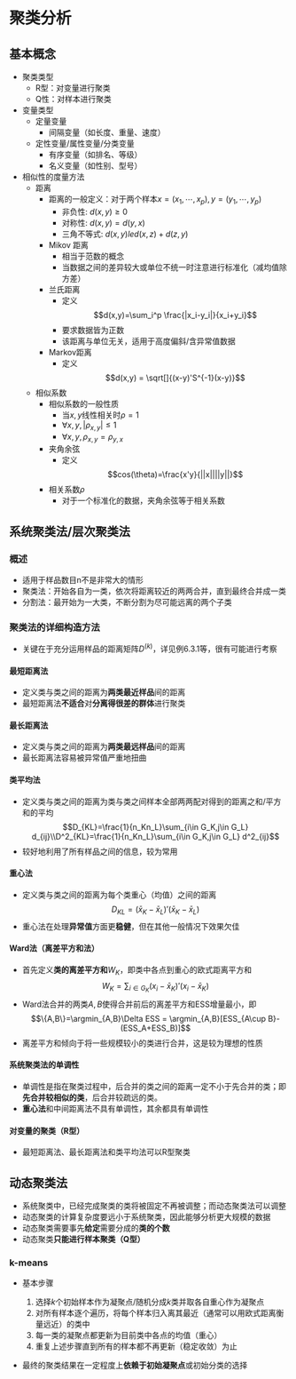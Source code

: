 # 聚类分析

## 基本概念

- 聚类类型
  - R型：对变量进行聚类
  - Q性：对样本进行聚类
- 变量类型
  - 定量变量
    - 间隔变量（如长度、重量、速度）
  - 定性变量/属性变量/分类变量
    - 有序变量（如排名、等级）
    - 名义变量（如性别、型号）
- 相似性的度量方法
  - 距离
    - 距离的一般定义：对于两个样本$x=(x_1,\cdots,x_p),y=(y_1,\cdots,y_p)$
      - 非负性: $d(x,y)\ge 0$
      - 对称性: $d(x,y) = d(y,x)$
      - 三角不等式: $d(x,y) le d(x,z)+d(z,y)$
    - Mikov 距离
      - 相当于范数的概念
      - 当数据之间的差异较大或单位不统一时注意进行标准化（减均值除方差）
    - 兰氏距离
      - 定义
      $$d(x,y)=\sum_i^p \frac{|x_i-y_i|}{x_i+y_i}$$
      - 要求数据皆为正数
      - 该距离与单位无关，适用于高度偏斜/含异常值数据
    - Markov距离
      - 定义
      $$d(x,y) = \sqrt[]{(x-y)'S^{-1}(x-y)}$$
  - 相似系数
    - 相似系数的一般性质
      - 当$x,y$线性相关时$\rho=1$
      - $\forall x,y, |\rho_{x,y}| \le 1$
      - $\forall x,y, \rho_{x,y} = \rho_{y,x}$
    - 夹角余弦
      - 定义
      $$cos(\theta)=\frac{x'y}{||x||||y||}$$
    - 相关系数$\rho$
      - 对于一个标准化的数据，夹角余弦等于相关系数

## 系统聚类法/层次聚类法

### 概述

- 适用于样品数目n不是非常大的情形
- 聚类法：开始各自为一类，依次将距离较近的两两合并，直到最终合并成一类
- 分割法：最开始为一大类，不断分割为尽可能远离的两个子类

### 聚类法的详细构造方法

- 关键在于充分运用样品的距离矩阵$D^{(k)}$，详见例6.3.1等，很有可能进行考察

#### 最短距离法

- 定义类与类之间的距离为**两类最近样品**间的距离
- 最短距离法**不适合**对**分离得很差的群体**进行聚类

#### 最长距离法
  
- 定义类与类之间的距离为**两类最远样品**间的距离
- 最长距离法容易被异常值严重地扭曲

#### 类平均法

- 定义类与类之间的距离为类与类之间样本全部两两配对得到的距离之和/平方和的平均
$$D_{KL}=\frac{1}{n_Kn_L}\sum_{i\in G_K,j\in G_L} d_{ij}\\D^2_{KL}=\frac{1}{n_Kn_L}\sum_{i\in G_K,j\in G_L} d^2_{ij}$$
- 较好地利用了所有样品之间的信息，较为常用

#### 重心法

- 定义类与类之间的距离为每个类重心（均值）之间的距离
$$D_{KL}=(\bar x_K-\bar x_L)'(\bar x_K-\bar x_L)$$
- 重心法在处理**异常值**方面更**稳健**，但在其他一般情况下效果欠佳

#### Ward法（离差平方和法）

- 首先定义**类的离差平方和**$W_K$，即类中各点到重心的欧式距离平方和
  $$W_K = \sum_{i\in G_K} (x_i-\bar x_K)'(x_i-\bar x_K)$$
- Ward法合并的两类$A,B$使得合并前后的离差平方和ESS增量最小，即
  $$\{A,B\}=\argmin_{A,B}\Delta ESS = \argmin_{A,B}[ESS_{A\cup B}-(ESS_A+ESS_B)]$$
- 离差平方和倾向于将一些规模较小的类进行合并，这是较为理想的性质

#### 系统聚类法的单调性

- 单调性是指在聚类过程中，后合并的类之间的距离一定不小于先合并的类；即**先合并较相似的类**，后合并较疏远的类。
- **重心法**和中间距离法不具有单调性，其余都具有单调性

#### 对变量的聚类（R型）

- 最短距离法、最长距离法和类平均法可以R型聚类

## 动态聚类法

- 系统聚类中，已经完成聚类的类将被固定不再被调整；而动态聚类法可以调整
- 动态聚类的计算复杂度要远小于系统聚类，因此能够分析更大规模的数据
- 动态聚类需要事先**给定**需要分成的**类的个数**
- 动态聚类**只能进行样本聚类（Q型）**

### k-means

- 基本步骤
  1. 选择$k$个初始样本作为凝聚点/随机分成$k$类并取各自重心作为凝聚点
  2. 对所有样本逐个遍历，将每个样本归入离其最近（通常可以用欧式距离衡量远近）的类中
  3. 每一类的凝聚点都更新为目前类中各点的均值（重心）
  4. 重复上述步骤直到所有的样本都不再更新（稳定收敛）为止

- 最终的聚类结果在一定程度上**依赖于初始凝聚点**或初始分类的选择